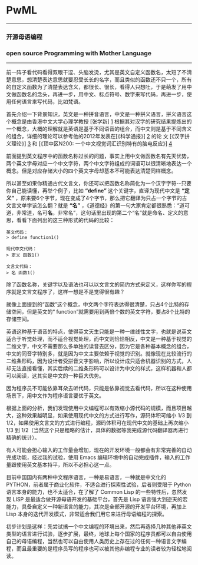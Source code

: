 # PwML

---

### **开源母语编程**       
### **open source Programming with Mother Language**

---

前一阵子看代码看得双眼干涩、头脑发烫，尤其是英文自定义函数名，太短了不清楚意思，想清楚表达意思就要忍受长长的名字，而且类似的函数还不只一个，所有的自定义函数为了清楚表达含义，都很长、很长，看得人只想吐，于是萌发了用中文做函数名的念头，再进一步，用中文、标点符号、数字来写代码，再进一步，使用任何语言来写代码，比如梵语。

首先介绍一下背景知识，英文是一种拼音语言，中文是一种拼义语言，拼义语言这个概念是由香港中文大学心理学教授 [张学新] [1] 根据其对汉字的研究结果提炼出的一个概念，大概的理解就是英语是基于不同语音的组合，而中文则是基于不同含义的组合，详细的理论可以参考他的2012年发表在[《科学通报》] [2] 的论
文
[《汉字拼义理论》] [3] 和
[《顶中区N200: 一个中文视觉词汇识别特有的脑电反应》] [4]

[1]: http://blog.sina.com.cn/s/articlelist_1787161060_0_1.html
[2]: http://csb.scichina.com:8080/kxtb/CN/volumn/volumn_6364.shtml
[3]: http://www.kuaipan.cn/index.php?ac=file&oid=6054104296062993
[4]: http://csb.scichina.com:8080/kxtb/CN/abstract/abstract506586.shtml#

  前面提到英文程序中的函数名称过长的问题，事实上用中文做函数名有先天优势，两个英文字母对应一个中文字符，两个中文字符组成的词语可以很清晰地表达一个概念。但是对应存储大小的四个英文字母却基本不可能表达清楚同样概念。

  所以甚至如果你精通古代文言文，你还可以把函数名称简化为一个汉字字符--只要你自己能读懂，再举个例子，比如 **“define”** 这个关键字，直译为现代中文是 **“定义”** ，原来要6个字节，现在变成了4个字节，那么把它翻译为只占一个字节的古文言文单字该怎么翻？就是 **“名”** ，《道德经》的第一句大家肯定都很熟悉：“道可道，非常道，名可**名**，非常名”，这句话里出现的第二个“名”就是命名、定义的意思，看看下面列出的这三种形式的代码的比较：

    英文代码：
    > define function1()
    
    现代中文代码：
    > 定义 函数1()
    
    文言文代码：
    > 名 函数1()

除了函数名称，关键字以及语法也可以以文言文的简约方式来定义，这样你写的程序就是文言文程序了，这样一想是不是觉得很有趣？

  就像上面提到的“函数”这个概念，中文两个字符表达得很清楚，只占4个比特的存储空间，但是英文的“ function”就需要用到两倍个数的英文字符，要占8个比特的存储空间。

  英语这种基于语音的特点，使得英文天生只能是一种一维线性文字，也就是说英文适合于听觉处理，而不适合视觉处理，而中文则恰恰相反，中文是一种基于视觉的二维文字，中文不需要那么多单独的读音去区分，因为它是各种基本概念的组合，中文的同音字特别多，就是因为中文主要依赖于视觉的识别。就像现在比较流行的二维条形码，因为设计者受拼音文字影响，所以设计成只适合机器识别的方式，人却无法直接看懂，其实后续的二维条形码可以设计为中文的样式，这样机器和人都可以阅读，这其实是中文的一种巨大优势。

  因为程序员不可能依靠耳朵去听代码，只能是依靠视觉去看代码，所以在这种使用场景下，用中文作为程序语言要优于英文。

  根据上面的分析，我们发现使用中文编程可以有效缩小源代码的规模，而且项目越大，这种效果越明显，如果使用现代中文的方式进行写作，源码体积可缩小 1/3 到 1/2，如果使用文言文的方式进行编程，源码体积可在现代中文的基础上再次缩小 1/3 到 1/2（当然这个只是粗略的估计，具体的数据等我完成源代码翻译器再进行精确的统计）。

有人可能会担心输入的工作量会增加，现在的开发环境一般都会有非常完善的自动完成功能，经过我的试验，使用 Emacs 编辑环境中的自动完成插件，输入的工作量跟使用英文基本持平，所以不必担心这一点。

目前中国国内有两种中文程序语言，一种是易语言，一种就是中文化的PYTHON，前者属于商业化软件，不适合进行探索性试验，后者则受限于 Python 语言本身的能力，也不太适合，在了解了 Common Lisp 的一些特性后，忽然发现 LISP 是最适合做开源母语开发的基础平台，首先是 Lisp 语言强大到逆天的宏能力，具备自定义一种新语言的能力，其次是全部开源的开发平台环境，再加上 Lisp 本身的迭代开发模式，非常适合我们用它来进行母语编程的探索。

初步计划是这样：先尝试搞一个中文编程的环境出来，然后再选择几种其他非英文类型的语言进行试验，逐步扩展，最终，地球上每个国家的程序员都可以自由使用自己的母语编程，当然也可以自由使用人类历史上存在过的任何一种语言文字编程，而且最重要的是程序员写的程序也可以被其他非编程专业的读者较为轻松地阅读。
